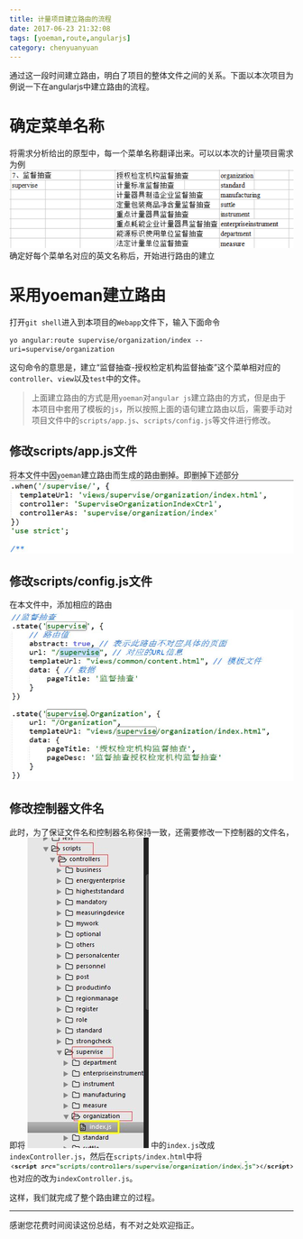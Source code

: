 ```yaml
---
title: 计量项目建立路由的流程
date: 2017-06-23 21:32:08
tags: [yoeman,route,angularjs]
category: chenyuanyuan
---
```

通过这一段时间建立路由，明白了项目的整体文件之间的关系。下面以本次项目为例说一下在angularjs中建立路由的流程。

# 确定菜单名称
将需求分析给出的原型中，每一个菜单名称翻译出来。可以以本次的计量项目需求为例
![](/images\2017\06\23\how-to-establish-route/page1.jpg)
确定好每个菜单名对应的英文名称后，开始进行路由的建立

# 采用yoeman建立路由
打开`git shell`进入到本项目的`Webapp`文件下，输入下面命令
```shell
yo angular:route supervise/organization/index --uri=supervise/organization
```
这句命令的意思是，建立“监督抽查-授权检定机构监督抽查”这个菜单相对应的`controller`、`view`以及`test`中的文件。
>上面建立路由的方式是用`yoeman`对`angular js`建立路由的方式，但是由于本项目中套用了模板的`js`，所以按照上面的语句建立路由以后，需要手动对项目文件中的`scripts/app.js`、`scripts/config.js`等文件进行修改。

## 修改scripts/app.js文件
将本文件中因`yoeman`建立路由而生成的路由删掉。即删掉下述部分
![](/images\2017\06\23\how-to-establish-route/page2.jpg)

## 修改scripts/config.js文件
在本文件中，添加相应的路由
![](/images\2017\06\23\how-to-establish-route/page3.jpg)

## 修改控制器文件名
此时，为了保证文件名和控制器名称保持一致，还需要修改一下控制器的文件名，即将
![](/images\2017\06\23\how-to-establish-route/page4.jpg)
中的`index.js`改成`indexController.js`，然后在`scripts/index.html`中将
![](/images\2017\06\23\how-to-establish-route/page5.jpg)
也对应的改为`indexController.js`。

这样，我们就完成了整个路由建立的过程。

------
感谢您花费时间阅读这份总结，有不对之处欢迎指正。